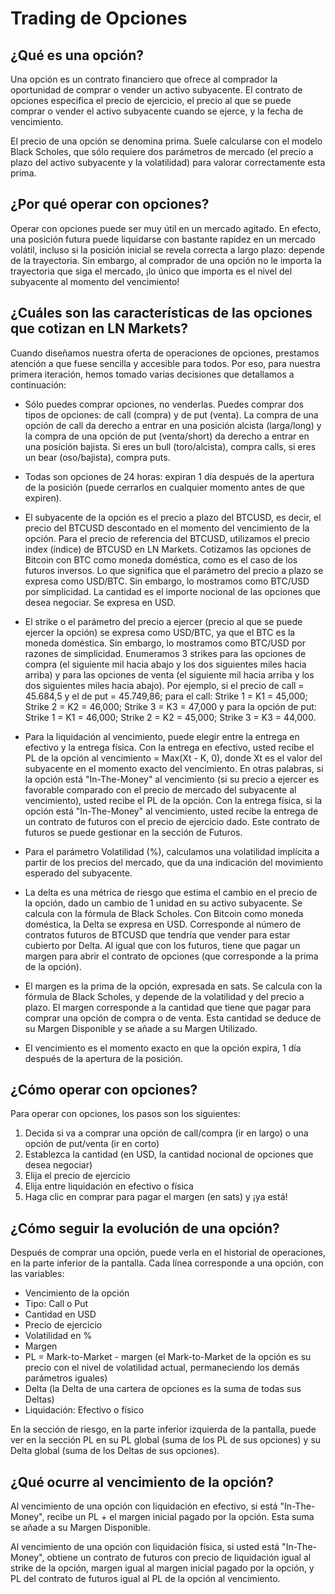# Trading de Opciones

## ¿Qué es una opción?

Una opción es un contrato financiero que ofrece al comprador la oportunidad de comprar o vender un activo subyacente. El contrato de opciones especifica el precio de ejercicio, el precio al que se puede comprar o vender el activo subyacente cuando se ejerce, y la fecha de vencimiento.

El precio de una opción se denomina prima. Suele calcularse con el modelo Black Scholes, que sólo requiere dos parámetros de mercado (el precio a plazo del activo subyacente y la volatilidad) para valorar correctamente esta prima.

## ¿Por qué operar con opciones?

Operar con opciones puede ser muy útil en un mercado agitado. En efecto, una posición futura puede liquidarse con bastante rapidez en un mercado volátil, incluso si la posición inicial se revela correcta a largo plazo: depende de la trayectoria. Sin embargo, al comprador de una opción no le importa la trayectoria que siga el mercado, ¡lo único que importa es el nivel del subyacente al momento del vencimiento!

## ¿Cuáles son las características de las opciones que cotizan en LN Markets?

Cuando diseñamos nuestra oferta de operaciones de opciones, prestamos atención a que fuese sencilla y accesible para todos. Por eso, para nuestra primera iteración, hemos tomado varias decisiones que detallamos a continuación:

- Sólo puedes comprar opciones, no venderlas. Puedes comprar dos tipos de opciones: de call (compra) y de put (venta). La compra de una opción de call da derecho a entrar en una posición alcista (larga/long) y la compra de una opción de put (venta/short) da derecho a entrar en una posición bajista. Si eres un bull (toro/alcista), compra calls, si eres un bear (oso/bajista), compra puts.

- Todas son opciones de 24 horas: expiran 1 día después de la apertura de la posición (puede cerrarlos en cualquier momento antes de que expiren).

- El subyacente de la opción es el precio a plazo del BTCUSD, es decir, el precio del BTCUSD descontado en el momento del vencimiento de la opción. Para el precio de referencia del BTCUSD, utilizamos el precio index (índice) de BTCUSD en LN Markets.
Cotizamos las opciones de Bitcoin con BTC como moneda doméstica, como es el caso de los futuros inversos. Lo que significa que el parámetro del precio a plazo se expresa como USD/BTC. Sin embargo, lo mostramos como BTC/USD por simplicidad.
La cantidad es el importe nocional de las opciones que desea negociar. Se expresa en USD.

- El strike o el parámetro del precio a ejercer (precio al que se puede ejercer la opción) se expresa como USD/BTC, ya que el BTC es la moneda doméstica. Sin embargo, lo mostramos como BTC/USD por razones de simplicidad.
Enumeramos 3 strikes para las opciones de compra (el siguiente mil hacia abajo y los dos siguientes miles hacia arriba) y para las opciones de venta (el siguiente mil hacia arriba y los dos siguientes miles hacia abajo).
Por ejemplo, si el precio de call = 45.684,5 y el de put = 45.749,86; para el call: Strike 1 = K1 = 45,000; Strike 2 =  K2 = 46,000; Strike 3 =  K3 = 47,000 y para la opción de put: Strike 1 = K1 = 46,000; Strike 2 =  K2 = 45,000; Strike 3 =  K3 = 44,000.

- Para la liquidación al vencimiento, puede elegir entre la entrega en efectivo y la entrega física. 
Con la entrega en efectivo, usted recibe el PL de la opción al vencimiento = Max(Xt - K, 0), donde Xt es el valor del subyacente en el momento exacto del vencimiento. En otras palabras, si la opción está "In-The-Money" al vencimiento (si su precio a ejercer es favorable comparado con el precio de mercado del subyacente al vencimiento), usted recibe el PL de la opción. 
Con la entrega física, si la opción está "In-The-Money" al vencimiento, usted recibe la entrega de un contrato de futuros con el precio de ejercicio dado. Este contrato de futuros se puede gestionar en la sección de Futuros. 

- Para el parámetro Volatilidad (%), calculamos una volatilidad implícita a partir de los precios del mercado, que da una indicación del movimiento esperado del subyacente.

- La delta es una métrica de riesgo que estima el cambio en el precio de la opción, dado un cambio de 1 unidad en su activo subyacente. Se calcula con la fórmula de Black Scholes. Con Bitcoin como moneda doméstica, la Delta se expresa en USD. Corresponde al número de contratos futuros de BTCUSD que tendría que vender para estar cubierto por Delta. Al igual que con los futuros, tiene que pagar un margen para abrir el contrato de opciones (que corresponde a la prima de la opción).

- El margen es la prima de la opción, expresada en sats. Se calcula con la fórmula de Black Scholes, y depende de la volatilidad y del precio a plazo. El margen corresponde a la cantidad que tiene que pagar para comprar una opción de compra o de venta. Esta cantidad se deduce de su Margen Disponible y se añade a su Margen Utilizado. 

- El vencimiento es el momento exacto en que la opción expira, 1 día después de la apertura de la posición.

## ¿Cómo operar con opciones?

Para operar con opciones, los pasos son los siguientes:
1. Decida si va a comprar una opción de call/compra (ir en largo) o una opción de put/venta (ir en corto)
2. Establezca la cantidad (en USD, la cantidad nocional de opciones que desea negociar)
3. Elija el precio de ejercicio
4. Elija entre liquidación en efectivo o física
5. Haga clic en comprar para pagar el margen (en sats) y ¡ya está!

## ¿Cómo seguir la evolución de una opción?

Después de comprar una opción, puede verla en el historial de operaciones, en la parte inferior de la pantalla. Cada línea corresponde a una opción, con las variables:
- Vencimiento de la opción
- Tipo: Call o Put
- Cantidad en USD
- Precio de ejercicio
- Volatilidad en %
- Margen
- PL = Mark-to-Market - margen (el Mark-to-Market de la opción es su precio con el nivel de volatilidad actual, permaneciendo los demás parámetros iguales)
- Delta (la Delta de una cartera de opciones es la suma de todas sus Deltas)
- Liquidación: Efectivo o físico

En la sección de riesgo, en la parte inferior izquierda de la pantalla, puede ver en la sección PL en su PL global (suma de los PL de sus opciones) y su Delta global (suma de los Deltas de sus opciones).

## ¿Qué ocurre al vencimiento de la opción?

Al vencimiento de una opción con liquidación en efectivo, si está "In-The-Money", recibe un PL + el margen inicial pagado por la opción. Esta suma se añade a su Margen Disponible.

Al vencimiento de una opción con liquidación física, si usted está "In-The-Money", obtiene un contrato de futuros con precio de liquidación igual al strike de la opción, margen igual al margen inicial pagado por la opción, y PL del contrato de futuros igual al PL de la opción al vencimiento.